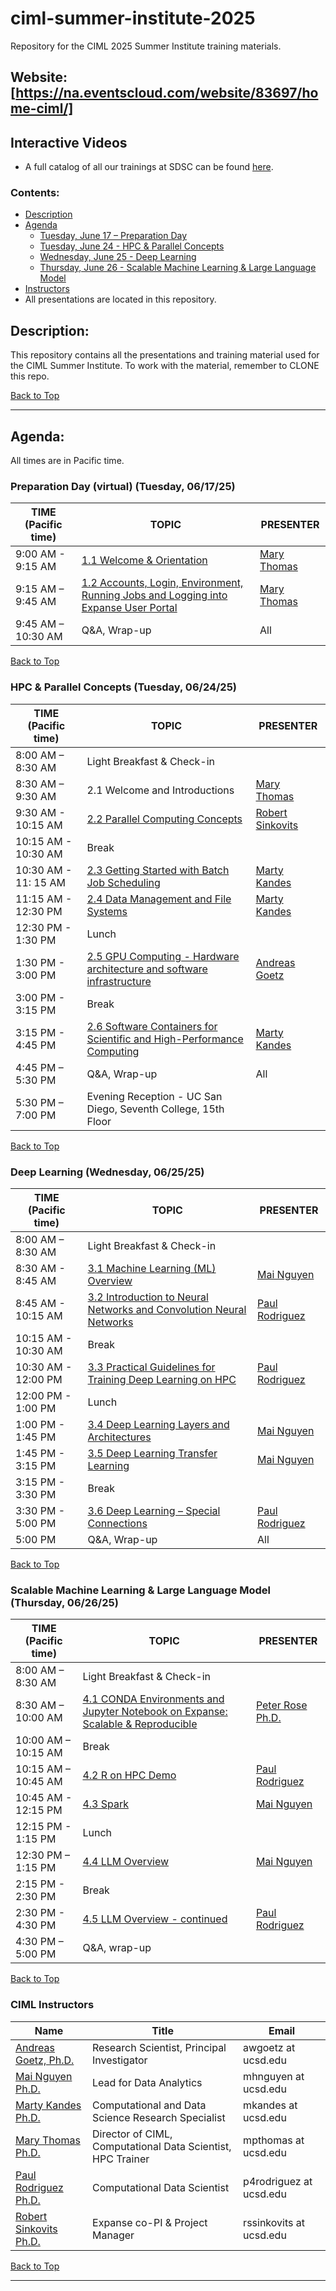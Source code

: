 # ciml-summer-institute-2025
Repository for the CIML 2025 Summer Institute training materials.

## Website: [https://na.eventscloud.com/website/83697/home-ciml/]

## Interactive Videos
* A full catalog of all our trainings at SDSC can be found [here](https://education.sdsc.edu/training/interactive/?q=).

### <a name="top">**Contents:**
* [Description](#description)
* [Agenda](#agenda)
  * [Tuesday, June 17 – Preparation Day](#agenda-prep)
  * [Tuesday, June 24 - HPC & Parallel Concepts](#agenda-hpc-pc)
  * [Wednesday, June 25 - Deep Learning](#agenda-deep-learning)
  * [Thursday, June 26 - Scalable Machine Learning & Large Language Model](#agenda-scalable-ml-LLM)
* [Instructors](#instructors)
* All presentations are located in this repository.

## Description:<a name="description"></a>
This repository contains all the presentations and training material used for the CIML Summer Institute.
To work with the material, remember to CLONE this repo.

[Back to Top](#top)
  <hr>
  
## Agenda:<a name="agenda"></a>
All times are in Pacific time.

### Preparation Day (virtual) (Tuesday, 06/17/25) <a name="agenda-prep"></a>
| **TIME (Pacific time)**       |   **TOPIC** | **PRESENTER** |
| -------------------- |  ----------- | ----------- |
| 9:00 AM - 9:15 AM	   |  [1.1 Welcome & Orientation](https://github.com/ciml-org/ciml-summer-institute-2024/tree/main/1.1_welcome_and_orientation) | [Mary Thomas](https://www.sdsc.edu/research/researcher_spotlight/thomas_mary.html) |
| 9:15 AM – 9:45 AM    |  [1.2 Accounts, Login, Environment, Running Jobs and Logging into Expanse User Portal](https://github.com/ciml-org/ciml-summer-institute-2024/tree/main/1.2_accounts_login_environment_expanse_portal) | [Mary Thomas](https://www.sdsc.edu/research/researcher_spotlight/thomas_mary.html) |
| 9:45 AM – 10:30 AM	 |  Q&A, Wrap-up  | All |

[Back to Top](#top)

 ### HPC & Parallel Concepts (Tuesday, 06/24/25)<a name="agenda-hpc-pc"></a>
| **TIME (Pacific time)**       | **TOPIC** | **PRESENTER** |
| -------------------- | ----------- | ----------- |
| 8:00 AM – 8:30 AM  | Light Breakfast & Check-in |    |
| 8:30 AM – 9:30 AM    | 	2.1 Welcome and Introductions|  [Mary Thomas](https://www.sdsc.edu/research/researcher_spotlight/thomas_mary.html)  |
| 9:30 AM - 10:15 AM | [2.2 Parallel Computing Concepts](https://github.com/ciml-org/ciml-summer-institute-2024/tree/main/2.2_parallel_computing_concepts)| [Robert Sinkovits](https://www.sdsc.edu/research/researcher_spotlight/sinkovits_robert.html) |\
| 10:15 AM - 10:30 AM | Break |    |
| 10:30 AM - 11: 15 AM  | 	[2.3 Getting Started with Batch Job Scheduling](https://github.com/ciml-org/ciml-summer-institute-2024/tree/main/2.3_getting_started_with_batch_jobs_scheduling) | [Marty Kandes](https://www.linkedin.com/in/marty-kandes-b53a34144/) |
| 11:15 AM - 12:30 PM |  [2.4 Data Management and File Systems](https://github.com/ciml-org/ciml-summer-institute-2024/tree/main/2.4_data_management_and_file_systems) | [Marty Kandes](https://www.linkedin.com/in/marty-kandes-b53a34144/) |
| 12:30 PM - 1:30 PM | Lunch |    |
| 1:30 PM - 3:00 PM  |  [2.5  GPU Computing - Hardware architecture and software infrastructure]() | [Andreas Goetz](https://www.sdsc.edu/research/researcher_spotlight/goetz_andreas.html) |
| 3:00 PM - 3:15 PM | Break |    |
| 3:15 PM - 4:45 PM  | 	[2.6 Software Containers for Scientific and High-Performance Computing](https://github.com/ciml-org/ciml-summer-institute-2024/tree/main/2.6_software_containers_for_scientific_hpc) | [Marty Kandes](https://www.linkedin.com/in/marty-kandes-b53a34144/) |
| 4:45 PM – 5:30 PM   |  Q&A, Wrap-up | All |
| 5:30 PM – 7:00 PM   |  Evening Reception - UC San Diego, Seventh College, 15th Floor |  |

[Back to Top](#top)

### Deep Learning (Wednesday, 06/25/25)<a name="#agenda-deep-learning"></a>
| **TIME (Pacific time)**       | **TOPIC** | **PRESENTER** |
| -------------------- | ----------- | ----------- |
| 8:00 AM – 8:30 AM  | Light Breakfast & Check-in |    |
| 8:30 AM - 8:45 AM  |  [3.1 Machine Learning (ML) Overview ](https://github.com/ciml-org/ciml-summer-institute-2024/tree/main/3.1_machine_learning_overview) | [Mai Nguyen](https://www.sdsc.edu/research/researcher_spotlight/nguyen_mai.html) |
| 8:45 AM - 10:15 AM | 	[3.2 Introduction to Neural Networks and Convolution Neural Networks](https://github.com/ciml-org/ciml-summer-institute-2024/tree/main/3.2_intro_neural_networks_and_convolution_neural_networks) |   [Paul Rodriguez](https://www.coursera.org/instructor/~13847302) |
| 10:15 AM - 10:30 AM |  Break |  |
| 10:30 AM - 12:00 PM |  [3.3 Practical Guidelines for Training Deep Learning on HPC](https://github.com/ciml-org/ciml-summer-institute-2024/tree/main/3.3_practical_guidelines_for_training_deep_learning_on_hpc) | [Paul Rodriguez](https://www.coursera.org/instructor/~13847302) |
| 12:00 PM - 1:00 PM |  Lunch |  |
| 1:00 PM - 1:45 PM |  [3.4 Deep Learning Layers and Architectures](https://github.com/ciml-org/ciml-summer-institute-2024/tree/main/3.4_deep_learning_layers_and_architecture) | [Mai Nguyen](https://www.sdsc.edu/research/researcher_spotlight/nguyen_mai.html) |
| 1:45 PM - 3:15 PM |  [3.5 Deep Learning Transfer Learning](https://github.com/ciml-org/ciml-summer-institute-2024/tree/main/3.5_deep_learning_transfer_learning) | [Mai Nguyen](https://www.sdsc.edu/research/researcher_spotlight/nguyen_mai.html) |
| 3:15 PM - 3:30 PM |  Break |  |
| 3:30 PM - 5:00 PM |  [3.6 Deep Learning – Special Connections](https://github.com/ciml-org/ciml-summer-institute-2024/tree/main/3.6_deep_learning_special_connections) | [Paul Rodriguez](https://www.coursera.org/instructor/~13847302) |
| 5:00 PM  |  Q&A, Wrap-up | All |

[Back to Top](#top)

### Scalable Machine Learning & Large Language Model (Thursday, 06/26/25)<a name="#agenda-scalable-ml-LLM"></a>
| **TIME (Pacific time)** | **TOPIC** | **PRESENTER** |
| -------------------- | ----------- | ----------- |
| 8:00 AM – 8:30 AM  | Light Breakfast & Check-in |    |
| 8:30 AM – 10:00 AM  |  [4.1 CONDA Environments and Jupyter Notebook on Expanse: Scalable & Reproducible](https://github.com/ciml-org/ciml-summer-institute-2024/tree/main/4.1_conda_environments_and_jupyter_notebook_on_expanse)| [Peter Rose Ph.D.](https://www.sdsc.edu/research/researcher_spotlight/rose_peter.html)
| 10:00 AM – 10:15 AM |  Break |  |
| 10:15 AM – 10:45 AM   |  [4.2 R on HPC Demo](https://github.com/ciml-org/ciml-summer-institute-2024/tree/main/4.2_r_on_hpc_demo) | [Paul Rodriguez](https://www.coursera.org/instructor/~13847302)  |
| 10:45 AM - 12:15 PM  |  [4.3 Spark](https://github.com/ciml-org/ciml-summer-institute-2024/tree/main/4.3_spark) | [Mai Nguyen](https://www.sdsc.edu/research/researcher_spotlight/nguyen_mai.html) |
| 12:15 PM - 1:15 PM |  Lunch |  |
| 12:30 PM – 1:15 PM |  [4.4 LLM Overview](https://github.com/ciml-org/ciml-summer-institute-2024/tree/main/4.4_and_4.5_LLM_overview) | [Mai Nguyen](https://www.sdsc.edu/research/researcher_spotlight/nguyen_mai.html) |
| 2:15 PM - 2:30 PM	 |  Break  |  |
| 2:30 PM - 4:30 PM  |  [4.5 LLM Overview - continued](https://github.com/ciml-org/ciml-summer-institute-2024/tree/main/4.4_and_4.5_LLM_overview) | [Paul Rodriguez](https://www.coursera.org/instructor/~13847302) |
| 4:30 PM – 5:00 PM  | Q&A, wrap-up | |
 
 [Back to Top](#top)
  
  ### CIML Instructors<a name="instructors"></a>
| **Name** | **Title** | **Email** | 
| -------------------- | ----------- | ----------- |
| [Andreas Goetz, Ph.D.](https://www.sdsc.edu/research/researcher_spotlight/goetz_andreas.html)   |  Research Scientist, Principal Investigator  | awgoetz at ucsd.edu | 
| [Mai Nguyen Ph.D.](https://www.sdsc.edu/research/researcher_spotlight/nguyen_mai.html) |  Lead for Data Analytics | 	mhnguyen at ucsd.edu | 
| [Marty Kandes Ph.D.](https://www.linkedin.com/in/marty-kandes-b53a34144) |  Computational and Data Science Research Specialist | 	mkandes at ucsd.edu | 
| [Mary Thomas Ph.D.](https://www.sdsc.edu/research/researcher_spotlight/thomas_mary.html)  |  Director of CIML, Computational Data Scientist, HPC Trainer  | 	mpthomas at ucsd.edu | 
| [Paul Rodriguez Ph.D.](https://profiles.ucsd.edu/paul.rodriguez)	|  Computational Data Scientist | 	p4rodriguez at ucsd.edu | 
| [Robert Sinkovits Ph.D.](https://www.sdsc.edu/research/researcher_spotlight/sinkovits_robert.html)  |  Expanse co-PI & Project Manager  | 	rssinkovits at ucsd.edu | 

  [Back to Top](#top)
    <hr>
